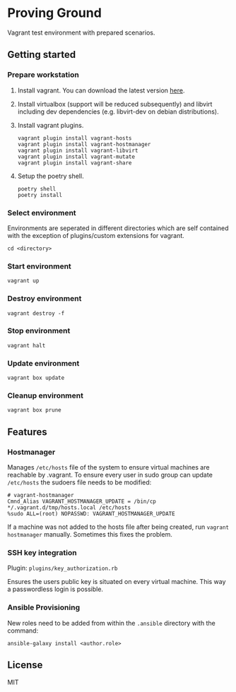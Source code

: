 # Proving Ground

Vagrant test environment with prepared scenarios.

## Getting started

### Prepare workstation

1. Install vagrant. You can download the latest version [here](https://www.vagrantup.com/downloads.html).
1. Install virtualbox (support will be reduced subsequently) and libvirt including dev dependencies (e.g. libvirt-dev on debian distributions).
1. Install vagrant plugins.
    ```shell
    vagrant plugin install vagrant-hosts
    vagrant plugin install vagrant-hostmanager
    vagrant plugin install vagrant-libvirt
    vagrant plugin install vagrant-mutate
    vagrant plugin install vagrant-share
    ```

1. Setup the poetry shell.
    ```shell
    poetry shell
    poetry install
    ```

### Select environment

Environments are seperated in different directories which are self contained with the exception of plugins/custom extensions for vagrant.

```shell
cd <directory>
```

### Start environment

```shell
vagrant up
```

### Destroy environment

```shell
vagrant destroy -f
```

### Stop environment

```shell
vagrant halt
```

### Update environment

```shell
vagrant box update
```

### Cleanup environment

```shell
vagrant box prune
```

## Features

### Hostmanager

Manages `/etc/hosts` file of the system to ensure virtual machines are reachable by <short-name>.vagrant. To ensure every user in sudo group can update `/etc/hosts` the sudoers file needs to be modified:

```shell
# vagrant-hostmanager
Cmnd_Alias VAGRANT_HOSTMANAGER_UPDATE = /bin/cp */.vagrant.d/tmp/hosts.local /etc/hosts
%sudo ALL=(root) NOPASSWD: VAGRANT_HOSTMANAGER_UPDATE
```

If a machine was not added to the hosts file after being created, run `vagrant hostmanager` manually. Sometimes this fixes the problem.

### SSH key integration

Plugin: `plugins/key_authorization.rb`

Ensures the users public key is situated on every virtual machine. This way a passwordless login is possible.

### Ansible Provisioning

New roles need to be added from within the `.ansible` directory with the command:

```shell
ansible-galaxy install <author.role>
```

## License

MIT
